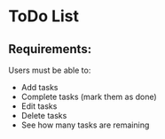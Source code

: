 # ToDo List

## Requirements:
Users must be able to:
- Add tasks
- Complete tasks (mark them as done)
- Edit tasks
- Delete tasks
- See how many tasks are remaining